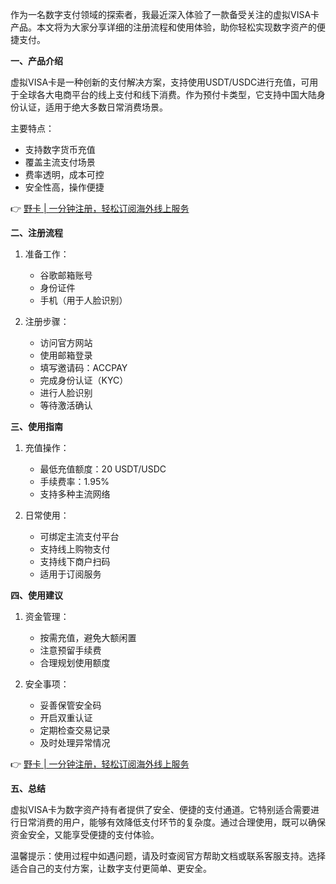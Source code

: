 作为一名数字支付领域的探索者，我最近深入体验了一款备受关注的虚拟VISA卡产品。本文将为大家分享详细的注册流程和使用体验，助你轻松实现数字资产的便捷支付。

**一、产品介绍**

虚拟VISA卡是一种创新的支付解决方案，支持使用USDT/USDC进行充值，可用于全球各大电商平台的线上支付和线下消费。作为预付卡类型，它支持中国大陆身份认证，适用于绝大多数日常消费场景。

主要特点：
- 支持数字货币充值
- 覆盖主流支付场景
- 费率透明，成本可控
- 安全性高，操作便捷

👉 [野卡 | 一分钟注册，轻松订阅海外线上服务](https://bit.ly/bewildcard)

**二、注册流程**

1. 准备工作：
   - 谷歌邮箱账号
   - 身份证件
   - 手机（用于人脸识别）

2. 注册步骤：
   - 访问官方网站
   - 使用邮箱登录
   - 填写邀请码：ACCPAY
   - 完成身份认证（KYC）
   - 进行人脸识别
   - 等待激活确认

**三、使用指南**

1. 充值操作：
   - 最低充值额度：20 USDT/USDC
   - 手续费率：1.95%
   - 支持多种主流网络

2. 日常使用：
   - 可绑定主流支付平台
   - 支持线上购物支付
   - 支持线下商户扫码
   - 适用于订阅服务

**四、使用建议**

1. 资金管理：
   - 按需充值，避免大额闲置
   - 注意预留手续费
   - 合理规划使用额度

2. 安全事项：
   - 妥善保管安全码
   - 开启双重认证
   - 定期检查交易记录
   - 及时处理异常情况

👉 [野卡 | 一分钟注册，轻松订阅海外线上服务](https://bit.ly/bewildcard)

**五、总结**

虚拟VISA卡为数字资产持有者提供了安全、便捷的支付通道。它特别适合需要进行日常消费的用户，能够有效降低支付环节的复杂度。通过合理使用，既可以确保资金安全，又能享受便捷的支付体验。

温馨提示：使用过程中如遇问题，请及时查阅官方帮助文档或联系客服支持。选择适合自己的支付方案，让数字支付更简单、更安全。